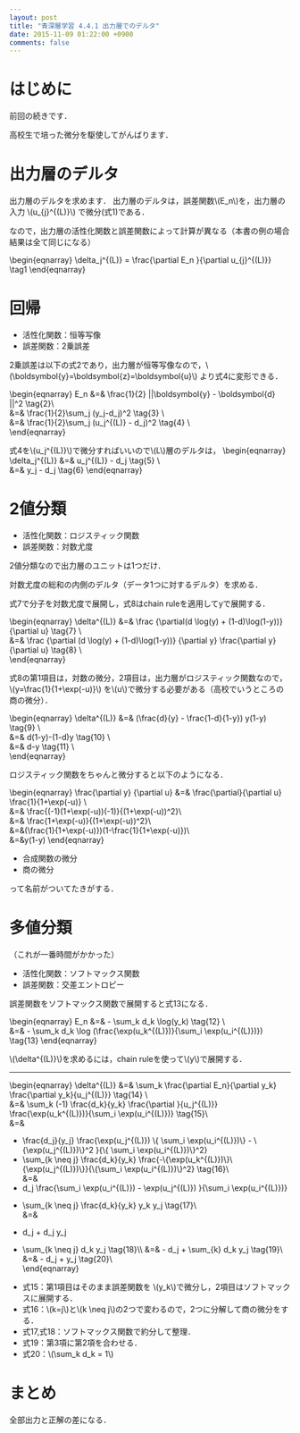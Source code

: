 ```yaml
---
layout: post
title: "青深層学習 4.4.1 出力層でのデルタ"
date: 2015-11-09 01:22:00 +0900
comments: false
---
```


# はじめに
前回の続きです．

高校生で培った微分を駆使してがんばります．
# 出力層のデルタ
出力層のデルタを求めます．
出力層のデルタは，誤差関数\\(E_n\\)を，出力層の入力 \\(u_{j}^{(L)}\\) で微分(式1)である．

なので，出力層の活性化関数と誤差関数によって計算が異なる（本書の例の場合結果は全て同じになる）

\begin{eqnarray}
\delta_j^{(L)} = 
  \frac{\partial E_n }{\partial u_{j}^{(L)}} \tag1
\end{eqnarray}

# 回帰

- 活性化関数：恒等写像
- 誤差関数：2乗誤差

2乗誤差は以下の式2であり，出力層が恒等写像なので，\\(\boldsymbol{y}=\boldsymbol{z}=\boldsymbol{u}\\)
より式4に変形できる．

\begin{eqnarray}
E_n &=& \frac{1}{2} ||\boldsymbol{y} - \boldsymbol{d} ||^2 \tag{2}\\\
&=& \frac{1}{2}\sum_j (y_j-d_j)^2 \tag{3} \\\
&=& \frac{1}{2}\sum_j (u_j^{(L)} - d_j)^2 \tag{4} \\\
\end{eqnarray}

式4を\\(u_j^{(L)}\\)で微分すればいいので\\(L\\)層のデルタは，
\begin{eqnarray}
\delta_j^{(L)} &=& u_j^{(L)} - d_j \tag{5} \\\
&=& y_j - d_j \tag{6}
\end{eqnarray}

# 2値分類

- 活性化関数：ロジスティック関数
- 誤差関数：対数尤度

2値分類なので出力層のユニットは1つだけ．

対数尤度の総和の内側のデルタ（データ1つに対するデルタ）を求める．

式7で分子を対数尤度で展開し，式8はchain ruleを適用してyで展開する．

\begin{eqnarray}
\delta^{(L)} &=& \frac
{\partial(d \log(y) + (1-d)\log(1-y))}
{\partial u} \tag{7} \\\
&=& \frac
{\partial (d \log(y) + (1-d)\log(1-y))}
{\partial y}
\frac{\partial y}
{\partial u} \tag{8} \\\
\end{eqnarray}

式8の第1項目は，対数の微分，2項目は，出力層がロジスティック関数なので， \\(y=\frac{1}{1+\exp(-u)}\\) を\\(u\\)で微分する必要がある（高校でいうところの商の微分）．

\begin{eqnarray}
\delta^{(L)} &=& (\frac{d}{y} - \frac{1-d}{1-y}) y(1-y) \tag{9}  \\\
&=& d(1-y)-(1-d)y \tag{10} \\\
&=& d-y \tag{11} \\\
\end{eqnarray}

ロジスティック関数をちゃんと微分すると以下のようになる．

\begin{eqnarray}
\frac{\partial y} {\partial u} &=& \frac{\partial}{\partial u} \frac{1}{1+\exp(-u)} \\\
&=& \frac{(-1)(1+\exp(-u))(-1)}{(1+\exp(-u))^2}\\\
&=& \frac{1+\exp(-u)}{(1+\exp(-u))^2}\\\
&=&(\frac{1}{1+\exp(-u)})(1-\frac{1}{1+\exp(-u)})\\\
&=&y(1-y)
\end{eqnarray}

- 合成関数の微分
- 商の微分

って名前がついてたきがする．


# 多値分類
（これが一番時間がかかった）

- 活性化関数：ソフトマックス関数
- 誤差関数：交差エントロピー

誤差関数をソフトマックス関数で展開すると式13になる．

\begin{eqnarray}
E_n &=& - \sum_k d_k \log(y_k) \tag{12} \\\
&=& - \sum_k d_k \log (\frac{\exp(u_k^{(L)})}{\sum_i \exp(u_i^{(L)})}) \tag{13}
\end{eqnarray}

\\(\delta^{(L)}\\)を求めるには，chain ruleを使って\\(y\\)で展開する．

- - - 

\begin{eqnarray}
\delta^{(L)} &=& \sum_k \frac{\partial E_n}{\partial y_k} \frac{\partial y_k}{u_j^{(L)}} \tag{14} \\\
&=& \sum_k (-1) \frac{d_k}{y_k} \frac{\partial }{u_j^{(L)}} \frac{\exp(u_k^{(L)})}{\sum_i \exp(u_i^{(L)})} \tag{15}\\\
&=& 
- \frac{d_j}{y_j} \frac{\exp(u_j^{(L)}) \\{ \sum_i \exp(u_i^{(L)})\\} - \\{\exp(u_j^{(L)})\\}^2 }{\\{ \sum_i \exp(u_i^{(L)})\\}^2}
- \sum_{k \neq j} \frac{d_k}{y_k} \frac{-\\{\exp(u_k^{(L)})\\}\\{\exp(u_j^{(L)})\\}}{\\{\sum_i \exp(u_i^{(L)})\\}^2}
 \tag{16}\\\
&=&
- d_j \frac{\sum_i \exp(u_i^{(L)}) - 
\exp(u_j^{(L)})
  }{\sum_i \exp(u_i^{(L)})}
+ \sum_{k \neq j} \frac{d_k}{y_k} y_k y_j
 \tag{17}\\\
 &=&
- d_j + d_j y_j
+ \sum_{k \neq j} d_k y_j
 \tag{18}\\\ 
 &=& - d_j + \sum_{k} d_k y_j \tag{19}\\\
 &=& - d_j + y_j \tag{20}\\\
\end{eqnarray}

- 式15：第1項目はそのまま誤差関数を \\(y_k\\)で微分し，2項目はソフトマックスに展開する．
- 式16：\\(k=j\\)と\\(k \neq j\\)の2つで変わるので，2つに分解して商の微分をする．
- 式17,式18：ソフトマックス関数で約分して整理．
- 式19：第3項に第2項を合わせる．
- 式20：\\(\sum_k d_k = 1\\)


# まとめ

全部出力と正解の差になる．